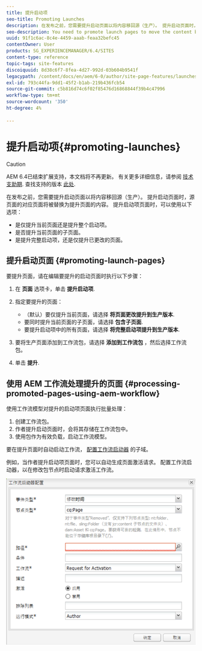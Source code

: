```yaml
---
title: 提升启动项
seo-title: Promoting Launches
description: 在发布之前，您需要提升启动页面以将内容移回源（生产）。 提升启动页面时，源页面的对应页面将被替换为提升页面的内容。
seo-description: You need to promote launch pages to move the content back into the source (production) before publishing. When a launch page is promoted, the corresponding page of the source pages is replaced with the content of the promoted page.
uuid: 91f1c6ac-8c4e-4459-aaab-feaa32befc45
contentOwner: User
products: SG_EXPERIENCEMANAGER/6.4/SITES
content-type: reference
topic-tags: site-features
discoiquuid: 8d38c6f7-8fea-4d27-992d-03b604b9541f
legacypath: /content/docs/en/aem/6-0/author/site-page-features/launches
exl-id: 793c44fa-9dd1-45f2-b1ab-219b436fcb54
source-git-commit: c5b816d74c6f02f85476d16868844f39b4c47996
workflow-type: tm+mt
source-wordcount: '350'
ht-degree: 4%

---
```


# 提升启动项{#promoting-launches}

>[!CAUTION]
>
>AEM 6.4已结束扩展支持，本文档将不再更新。 有关更多详细信息，请参阅 [技术支助期](https://helpx.adobe.com/cn/support/programs/eol-matrix.html). 查找支持的版本 [此处](https://experienceleague.adobe.com/docs/).

在发布之前，您需要提升启动页面以将内容移回源（生产）。 提升启动页面时，源页面的对应页面将被替换为提升页面的内容。 提升启动项页面时，可以使用以下选项：

* 是仅提升当前页面还是提升整个启动项。
* 是否提升当前页面的子页面。
* 是提升完整启动项，还是仅提升已更改的页面。

## 提升启动页面 {#promoting-launch-pages}

要提升页面，请在编辑要提升的启动页面时执行以下步骤：

1. 在 **页面** 选项卡，单击 **提升启动项**.
1. 指定要提升的页面：

   * （默认）要仅提升当前页面，请选择 **将页面更改提升到生产版本**.
   * 要同时提升当前页面的子页面，请选择 **包含子页面**.
   * 要提升启动项中的所有页面，请选择 **将完整启动项提升到生产版本**.

1. 要将生产页面添加到工作流包，请选择 **添加到工作流包** ，然后选择工作流包。
1. 单击 **提升**.

## 使用 AEM 工作流处理提升的页面 {#processing-promoted-pages-using-aem-workflow}

使用工作流模型对提升的启动项页面执行批量处理：

1. 创建工作流包。
1. 作者提升启动页面时，会将其存储在工作流包中。
1. 使用包作为有效负载，启动工作流模型。

要在提升页面时自动启动工作流， [配置工作流启动器](/help/sites-administering/workflows-starting.md#workflows-launchers) 的子域。

例如，当作者提升启动项页面时，您可以自动生成页面激活请求。 配置工作流启动器，以在修改包节点时启动请求激活工作流。

![chlimage_1-136](assets/chlimage_1-136.png)
